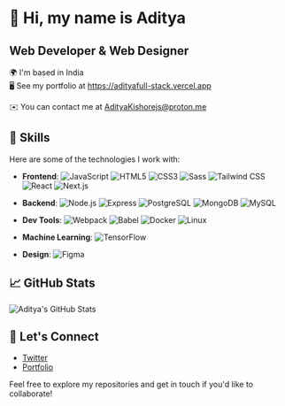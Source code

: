 # 👋 Hi, my name is Aditya

## Web Developer & Web Designer

🌍 I'm based in India  
🖥️ See my portfolio at https://adityafull-stack.vercel.app

✉️ You can contact me at AdityaKishorejs@proton.me

## 🚀 Skills
Here are some of the technologies I work with:

- **Frontend**:
  ![JavaScript](https://img.shields.io/badge/-JavaScript-333?style=flat-square&logo=javascript&logoColor=F7DF1E)
  ![HTML5](https://img.shields.io/badge/-HTML5-333?style=flat-square&logo=html5&logoColor=E34F26)
  ![CSS3](https://img.shields.io/badge/-CSS3-333?style=flat-square&logo=css3&logoColor=1572B6)
  ![Sass](https://img.shields.io/badge/-Sass-333?style=flat-square&logo=sass&logoColor=CC6699)
  ![Tailwind CSS](https://img.shields.io/badge/-Tailwind%20CSS-333?style=flat-square&logo=tailwindcss&logoColor=38BDF8)
  ![React](https://img.shields.io/badge/-React-333?style=flat-square&logo=react&logoColor=61DAFB)
  ![Next.js](https://img.shields.io/badge/-Next.js-333?style=flat-square&logo=next.js&logoColor=000000)

- **Backend**:
  ![Node.js](https://img.shields.io/badge/-Node.js-333?style=flat-square&logo=node.js&logoColor=8CC84B)
  ![Express](https://img.shields.io/badge/-Express-333?style=flat-square&logo=express&logoColor=000000)
  ![PostgreSQL](https://img.shields.io/badge/-PostgreSQL-333?style=flat-square&logo=postgresql&logoColor=336791)
  ![MongoDB](https://img.shields.io/badge/-MongoDB-333?style=flat-square&logo=mongodb&logoColor=47A248)
  ![MySQL](https://img.shields.io/badge/-MySQL-333?style=flat-square&logo=mysql&logoColor=4479A1)

- **Dev Tools**:
  ![Webpack](https://img.shields.io/badge/-Webpack-333?style=flat-square&logo=webpack&logoColor=8DD6F9)
  ![Babel](https://img.shields.io/badge/-Babel-333?style=flat-square&logo=babel&logoColor=F9DC3E)
  ![Docker](https://img.shields.io/badge/-Docker-333?style=flat-square&logo=docker&logoColor=2496ED)
  ![Linux](https://img.shields.io/badge/-Linux-333?style=flat-square&logo=linux&logoColor=FCC624)

- **Machine Learning**:
  ![TensorFlow](https://img.shields.io/badge/-TensorFlow-333?style=flat-square&logo=tensorflow&logoColor=FF6F00)

- **Design**:
  ![Figma](https://img.shields.io/badge/-Figma-333?style=flat-square&logo=figma&logoColor=F24E1E)

## 📈 GitHub Stats
![Aditya's GitHub Stats](https://github-readme-stats.vercel.app/api?username=adityakrysta&show_icons=true&hide_title=true&hide=prs)

## 📣 Let's Connect

- [Twitter](https://twitter.com/adityakrysta)
- [Portfolio](https://adityafull-stack.vercel.app)

Feel free to explore my repositories and get in touch if you'd like to collaborate!
